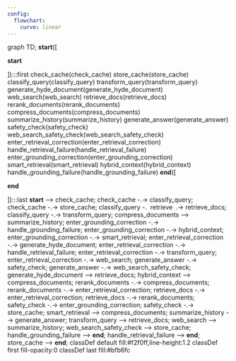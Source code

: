 ```yaml
---
config:
  flowchart:
    curve: linear
---
```

graph TD;
	__start__([<p>__start__</p>]):::first
	check_cache(check_cache)
	store_cache(store_cache)
	classify_query(classify_query)
	transform_query(transform_query)
	generate_hyde_document(generate_hyde_document)
	web_search(web_search)
	retrieve_docs(retrieve_docs)
	rerank_documents(rerank_documents)
	compress_documents(compress_documents)
	summarize_history(summarize_history)
	generate_answer(generate_answer)
	safety_check(safety_check)
	web_search_safety_check(web_search_safety_check)
	enter_retrieval_correction(enter_retrieval_correction)
	handle_retrieval_failure(handle_retrieval_failure)
	enter_grounding_correction(enter_grounding_correction)
	smart_retrieval(smart_retrieval)
	hybrid_context(hybrid_context)
	handle_grounding_failure(handle_grounding_failure)
	__end__([<p>__end__</p>]):::last
	__start__ --> check_cache;
	check_cache -.-> classify_query;
	check_cache -.-> store_cache;
	classify_query -. &nbsp;retrieve&nbsp; .-> retrieve_docs;
	classify_query -.-> transform_query;
	compress_documents --> summarize_history;
	enter_grounding_correction -.-> handle_grounding_failure;
	enter_grounding_correction -.-> hybrid_context;
	enter_grounding_correction -.-> smart_retrieval;
	enter_retrieval_correction -.-> generate_hyde_document;
	enter_retrieval_correction -.-> handle_retrieval_failure;
	enter_retrieval_correction -.-> transform_query;
	enter_retrieval_correction -.-> web_search;
	generate_answer -.-> safety_check;
	generate_answer -.-> web_search_safety_check;
	generate_hyde_document --> retrieve_docs;
	hybrid_context --> compress_documents;
	rerank_documents -.-> compress_documents;
	rerank_documents -.-> enter_retrieval_correction;
	retrieve_docs -.-> enter_retrieval_correction;
	retrieve_docs -.-> rerank_documents;
	safety_check -.-> enter_grounding_correction;
	safety_check -.-> store_cache;
	smart_retrieval --> compress_documents;
	summarize_history --> generate_answer;
	transform_query --> retrieve_docs;
	web_search --> summarize_history;
	web_search_safety_check --> store_cache;
	handle_grounding_failure --> __end__;
	handle_retrieval_failure --> __end__;
	store_cache --> __end__;
	classDef default fill:#f2f0ff,line-height:1.2
	classDef first fill-opacity:0
	classDef last fill:#bfb6fc
